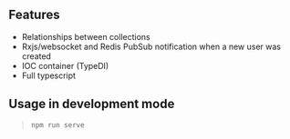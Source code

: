 ## Features
- Relationships between collections
- Rxjs/websocket and Redis PubSub notification when a new user was created
- IOC container (TypeDI)
- Full typescript

## Usage in development mode

> `npm run serve`
